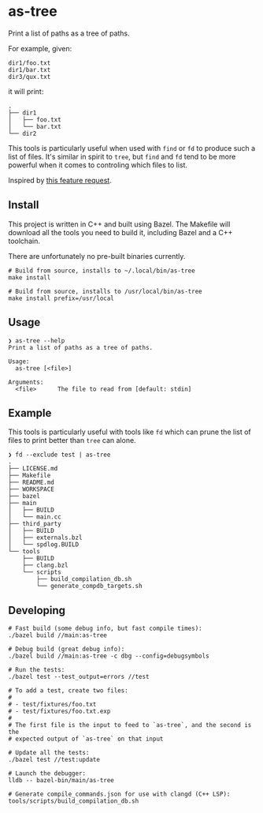 # as-tree

Print a list of paths as a tree of paths.

For example, given:

```
dir1/foo.txt
dir1/bar.txt
dir3/qux.txt
```

it will print:

```
.
├── dir1
│   ├── foo.txt
│   └── bar.txt
└── dir2
```

This tools is particularly useful when used with `find` or `fd` to produce such
a list of files. It's similar in spirit to `tree`, but `find` and `fd` tend to
be more powerful when it comes to controling which files to list.

Inspired by [this feature request](https://github.com/sharkdp/fd/issues/283).

## Install

This project is written in C++ and built using Bazel. The Makefile will download
all the tools you need to build it, including Bazel and a C++ toolchain.

There are unfortunately no pre-built binaries currently.

```shell
# Build from source, installs to ~/.local/bin/as-tree
make install

# Build from source, installs to /usr/local/bin/as-tree
make install prefix=/usr/local
```

## Usage

```
❯ as-tree --help
Print a list of paths as a tree of paths.

Usage:
  as-tree [<file>]

Arguments:
  <file>      The file to read from [default: stdin]
```

## Example

This tools is particularly useful with tools like `fd` which can prune the list
of files to print better than `tree` can alone.

```
❯ fd --exclude test | as-tree
.
├── LICENSE.md
├── Makefile
├── README.md
├── WORKSPACE
├── bazel
├── main
│   ├── BUILD
│   └── main.cc
├── third_party
│   ├── BUILD
│   ├── externals.bzl
│   └── spdlog.BUILD
└── tools
    ├── BUILD
    ├── clang.bzl
    └── scripts
        ├── build_compilation_db.sh
        └── generate_compdb_targets.sh
```

## Developing

```shell
# Fast build (some debug info, but fast compile times):
./bazel build //main:as-tree

# Debug build (great debug info):
./bazel build //main:as-tree -c dbg --config=debugsymbols

# Run the tests:
./bazel test --test_output=errors //test

# To add a test, create two files:
#
# - test/fixtures/foo.txt
# - test/fixtures/foo.txt.exp
#
# The first file is the input to feed to `as-tree`, and the second is the
# expected output of `as-tree` on that input

# Update all the tests:
./bazel test //test:update

# Launch the debugger:
lldb -- bazel-bin/main/as-tree

# Generate compile_commands.json for use with clangd (C++ LSP):
tools/scripts/build_compilation_db.sh
```

